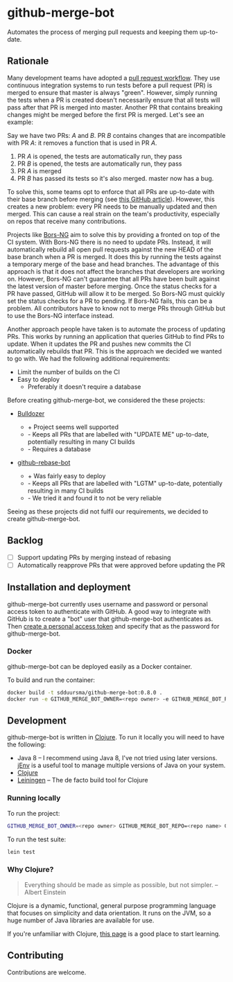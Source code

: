 # github-merge-bot

Automates the process of merging pull requests and keeping them up-to-date.

## Rationale

Many development teams have adopted a [pull request workflow](https://guides.github.com/introduction/flow/). They use continuous integration systems to run tests before a pull request (PR) is merged to ensure that master is always "green". However, simply running the tests when a PR is created doesn't necessarily ensure that all tests will pass after that PR is merged into master. Another PR that contains breaking changes might be merged before the first PR is merged. Let's see an example:

Say we have two PRs: _A_ and _B_. PR _B_ contains changes that are incompatible with PR _A_: it removes a function that is used in PR _A_.

1. PR _A_ is opened, the tests are automatically run, they pass
2. PR _B_ is opened, the tests are automatically run, they pass
3. PR _A_ is merged
4. PR _B_ has passed its tests so it's also merged. master now has a bug.

To solve this, some teams opt to enforce that all PRs are up-to-date with their base branch before merging (see [this GitHub article](https://help.github.com/articles/types-of-required-status-checks/)). However, this creates a new problem: every PR needs to be manually updated and then merged. This can cause a real strain on the team's productivity, especially on repos that receive many contributions.

Projects like [Bors-NG](https://github.com/bors-ng/bors-ng) aim to solve this by providing a fronted on top of the CI system. With Bors-NG there is no need to update PRs. Instead, it will automatically rebuild all open pull requests against the new HEAD of the base branch when a PR is merged. It does this by running the tests against a temporary merge of the base and head branches. The advantage of this approach is that it does not affect the branches that developers are working on. However, Bors-NG can't guarantee that all PRs have been built against the latest version of master before merging. Once the status checks for a PR have passed, GitHub will allow it to be merged. So Bors-NG must quickly set the status checks for a PR to pending. If Bors-NG fails, this can be a problem. All contributors have to know not to merge PRs through GitHub but to use the Bors-NG interface instead.

Another approach people have taken is to automate the process of updating PRs. This works by running an application that queries GitHub to find PRs to update. When it updates the PR and pushes new commits the CI automatically rebuilds that PR. This is the approach we decided we wanted to go with. We had the following additional requirements:

* Limit the number of builds on the CI
* Easy to deploy
  * Preferably it doesn't require a database

Before creating github-merge-bot, we considered the these projects:

* [Bulldozer](https://github.com/palantir/bulldozer)
  * \+ Project seems well supported
  * \- Keeps all PRs that are labelled with "UPDATE ME" up-to-date, potentially resulting in many CI builds
  * \- Requires a database

* [github-rebase-bot](https://github.com/nicolai86/github-rebase-bot)
  * \+ Was fairly easy to deploy
  * \- Keeps all PRs that are labelled with "LGTM" up-to-date, potentially resulting in many CI builds
  * \- We tried it and found it to not be very reliable

Seeing as these projects did not fulfil our requirements, we decided to create github-merge-bot.

## Backlog

- [ ] Support updating PRs by merging instead of rebasing
- [ ] Automatically reapprove PRs that were approved before updating the PR

## Installation and deployment

github-merge-bot currently uses username and password or personal access token to authenticate with GitHub. A good way to integrate with GitHub is to create a "bot" user that github-merge-bot authenticates as. Then [create a personal access token](https://help.github.com/articles/creating-a-personal-access-token-for-the-command-line/) and specify that as the password for github-merge-bot.

### Docker

github-merge-bot can be deployed easily as a Docker container.

To build and run the container:

```bash
docker build -t sdduursma/github-merge-bot:0.8.0 .
docker run -e GITHUB_MERGE_BOT_OWNER=<repo owner> -e GITHUB_MERGE_BOT_REPO=<repo name> -e GITHUB_MERGE_BOT_USERNAME=<username> -e GITHUB_MERGE_BOT_PASSWORD=<password or token> sdduursma/github-merge-bot:0.8.0
```

## Development

github-merge-bot is written in [Clojure](https://clojure.org/). To run it locally you will need to have the following:

* Java 8 – I recommend using Java 8, I've not tried using later versions. [jEnv](http://www.jenv.be) is a useful tool to manage multiple versions of Java on your system.
* [Clojure](https://clojure.org/guides/getting_started)
* [Leiningen](https://leiningen.org/) – The de facto build tool for Clojure

### Running locally

To run the project:

```bash
GITHUB_MERGE_BOT_OWNER=<repo owner> GITHUB_MERGE_BOT_REPO=<repo name> GITHUB_MERGE_BOT_USERNAME=<username> GITHUB_MERGE_BOT_PASSWORD=<password or token> lein run
```

To run the test suite:

```bash
lein test
```

### Why Clojure?

> Everything should be made as simple as possible, but not simpler. – Albert Einstein

Clojure is a dynamic, functional, general purpose programming language that focuses on simplicity and data orientation. It runs on the JVM, so a huge number of Java libraries are available for use.

If you're unfamiliar with Clojure, [this page](https://clojure.org/guides/learn/syntax) is a good place to start learning.

## Contributing

Contributions are welcome.
